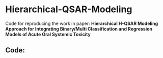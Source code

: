# Hierarchical-QSAR-Modeling
Code for reproducing the work in paper: **Hierarchical H-QSAR Modeling Approach for Integrating Binary/Multi Classification and Regression Models of Acute Oral Systemic Toxicity**

## Code:
